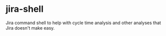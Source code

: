 jira-shell
==========

Jira command shell to help with cycle time analysis and other analyses that Jira doesn't make easy.
